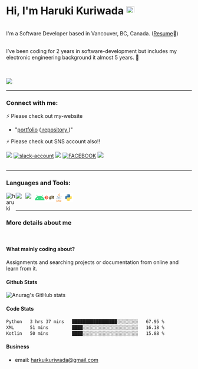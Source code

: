  # Hi, I'm Haruki Kuriwada  <img width="22px" height="22px" src="https://user-images.githubusercontent.com/1303154/88677602-1635ba80-d120-11ea-84d8-d263ba5fc3c0.gif">
 <br/>
 I'm a Software Developer based in Vancouver, BC, Canada. (<a href="https://docs.google.com/document/d/14_rmZOOdRmxSMWSB0NcTpmyhufXta6ao/edit?usp=sharing&ouid=104234874170699905142&rtpof=true&sd=true">Resume</a>📄)
<br/><br/>

 I’ve been coding for 2 years in software-development but includes my electronic engineering background it almost 5 years. 💪<br/>

<br/><br/>
<img src="https://img.shields.io/github/followers/kuri-sun?label=follwers&style=social"> 

<hr />

###  Connect with me: 

⚡️ Please check out my-website 
 - "<a href="https://www.harukurigandai.com/">portfolio</a> (<a href="https://github.com/kuri-sun/portfolio-vercel-version"> repository </a>)"


⚡️ Please check out SNS account also!!

<a href="https://gitlab.com/kuri-sun"><img src="https://img.shields.io/badge/GitLab-330F63?style=for-the-badge&logo=gitlab&logoColor=white" /></a>
<a href="https://app.slack.com/client/TL7E588KY/D02207UPML0/user_profile/U01THPQ5V9T"><img src="https://img.shields.io/badge/Slack-4A154B?style=for-the-badge&logo=slack&logoColor=white" alt="slack-account" /></a>
<a href="https://www.linkedin.com/in/haruki-kuriwada-97591220b/"><img src="https://img.shields.io/badge/LinkedIn-0077B5?style=for-the-badge&logo=linkedin&logoColor=white" /></a>
<a href="https://www.facebook.com/profile.php?id=100006442410814"><img src="https://img.shields.io/badge/Facebook-1877F2?style=for-the-badge&logo=facebook&logoColor=white" alt="FACEBOOK" /></a>
<a href="https://twitter.com/Haruki15Soccer"><img src="https://img.shields.io/badge/Twitter-1DA1F2?style=for-the-badge&logo=twitter&logoColor=white" /></a>
<br/>
<br/>
<hr />

###  Languages and Tools:

<img align="left" alt="haruki"  width="26px" src="https://cdn.icon-icons.com/icons2/2107/PNG/512/file_type_vscode_icon_130084.png" />
<img align="left"  width="26px" src="https://upload.wikimedia.org/wikipedia/commons/thumb/9/9c/IntelliJ_IDEA_Icon.svg/1024px-IntelliJ_IDEA_Icon.svg.png"/>
<img align="left"  width="26px" src="https://developer.apple.com/library/archive/documentation/ToolsLanguages/Conceptual/Xcode_Overview/Art/XcodeIcon_2x.png"/>
<img align="left"  width="26px" src="https://raw.githubusercontent.com/github/explore/8baf984947f4d9c32006bd03fa4c51ff91aadf8d/topics/android/android.png"/>
<img align="left"  width="26px" src="https://raw.githubusercontent.com/github/explore/80688e429a7d4ef2fca1e82350fe8e3517d3494d/topics/git/git.png"/>
<img align="left"  width="26px" src="https://raw.githubusercontent.com/github/explore/80688e429a7d4ef2fca1e82350fe8e3517d3494d/topics/java/java.png"/>
<img align="left"  width="26px" src="https://raw.githubusercontent.com/github/explore/80688e429a7d4ef2fca1e82350fe8e3517d3494d/topics/python/python.png"/>

<br/><br/>
<hr />

### More details about me

<br/>

#### What mainly coding about?

Assignments and searching projects or documentation from online and learn from it.

#### Github Stats
![Anurag's GitHub stats](https://github-readme-stats.vercel.app/api?username=kuri-sun&hide=contribs,prs&theme=tokyonight)

#### Code Stats
<!--START_SECTION:waka-->

```text
Python   3 hrs 37 mins   █████████████████░░░░░░░░   67.95 %
XML      51 mins         ████░░░░░░░░░░░░░░░░░░░░░   16.18 %
Kotlin   50 mins         ████░░░░░░░░░░░░░░░░░░░░░   15.88 %
```

<!--END_SECTION:waka-->

#### Business
 - email: harkuikuriwada@gmail.com
